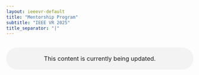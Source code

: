 ```yaml
---
layout: ieeevr-default
title: "Mentorship Program"
subtitle: "IEEE VR 2025"
title_separator: "|"
---
```

<script type="text/javascript">
    $(document).ready(function(){
		var email = ""; 
		var domain = "ieeevr.org"; 

		email = "deia2025"; 		
		$(".deia").html("<span class='text-nowrap'><a href=javascript:location='" + "mail" + "to:" + email + "@" + domain + "'><i class='fas fa-fw fa-envelope-square emailIcon' style=''></i><i class='emailText'>" + email + "@" + domain + "</a></i></span>");   
        
        $(".deiaSm").html("<span class='text-nowrap'><a href=javascript:location='" + "mail" + "to:" + email + "@" + domain + "'><i class='fas fa-fw fa-envelope-square emailIconSm' style=''></i><i class='emailTextSm'>" + email + "@" + domain + "</a></i></span>"); 
	});
</script>
<p style="width:100%; margin: 30px auto; padding: 20px 0; text-align:center; font-size:1rem; border-radius: 30px; background-color: #f3f3f3">This content is currently being updated.</p>
<div style="display:none">
    <h1>Mentorship Program<div class="floatRight"><span class="deia"></span></div></h1> 
    <p>
        <strong style="color: black">IEEE VR 2024: The 32<sup>nd</sup> IEEE Conference on Virtual Reality and 3D User Interfaces </strong>
        <br>
        March 8-12, 2025 | Saint-Malo, France
        <br>
    </p>
    <h2>Overview</h2>
    <p>
        The goal of the IEEE VR 2025 Mentorship Program is to connect newcomers to the conference (mentees) and experienced attendees (mentors) via shared interests. This program is a great networking opportunity for both mentees and mentors to learn about each other and the VR field in general!
    </p>    
    <h2>How do I participate?</h2>
    <p>
        Interested individuals can apply to the Mentorship Program after registering for the 2025 IEEE VR conference. Mentors and mentees will be matched by the program organizers based on different levels of IEEE VR experience and research interests and will be put in contact before the conference begins.
    </p>
    <p> 
        Interested participants should complete this <a href="https://forms.gle/69cqSoWzhBCMSuHp6" target="_blank">form</a> by <strong>February 21, 2025</strong>. This deadline is to give time for the committee to match mentors and mentees before the conference begins. First-time attendees will receive priority consideration for a mentor, and the mentorship program will be open to the most compelling 40 applicants, based on need and order of application.
    </p>
    <div class="alignCenter">
        <a href="https://forms.gle/69cqSoWzhBCMSuHp6" class="btn btn--info" target="_blank" style="margin: 10px 0;">Mentorship Program Application</a>
    </div>
    <h2>What is involved in this program?</h2>
    <p>
        Mentors and mentees are expected to participate in several activities together throughout the conference. Some suggested activities include:
    </p>
    <ul>
        <li>Attending a paper session together and discussing afterwards</li>
        <li>Meeting during coffee breaks/meals to discuss research and/or general career guidance</li>
    </ul>
    <p>
        We ask that the mentors also introduce their mentee(s) to at least <strong>one (1) colleague</strong> who is attending the conference. Preferably, this colleague will be someone at an institution that is different from the mentee’s to encourage further networking. 
    </p> 
    <p>
        Participants will also be asked to complete a <strong>closing survey</strong> providing feedback on the program after the conference.
    </p>    
    <h2>Contact</h2>
    <p>
        This program is an initiative of the 2025 IEEE VR Inclusion, Diversity, and Accessibility Committee. The committee can be reached via email at <span class="deia"></span>
    </p>
    <h3>Data Privacy Information</h3>
    <p>
        The information provided by the participants will be accessible only to the members of the Diversity, Equity, Inclusion, and Accessibility committee. The participants can request for their information to be corrected or deleted at any time until 31st of May 2025. After this date, their data will be anonymized and provided to the Diversity, Equity, Inclusion, and Accessibility committee of future iterations of IEEE VR for statistical purposes.
    </p>
</div>

